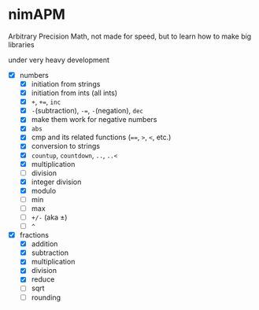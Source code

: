# nimAPM
Arbitrary Precision Math, not made for speed, but to learn how to make big libraries

under very heavy development

- [x] numbers
  - [x] initiation from strings
  - [x] initiation from ints (all ints)
  - [x] `+`, `+=`, `inc`
  - [x] `-`(subtraction), `-=`, `-`(negation), `dec`
  - [x] make them work for negative numbers
  - [x] `abs`
  - [x] cmp and its related functions (`==`, `>`, `<`, etc.)
  - [x] conversion to strings
  - [x] `countup`, `countdown`, `..`, `..<`
  - [x] multiplication
  - [ ] division
  - [x] integer division
  - [x] modulo
  - [ ] min
  - [ ] max
  - [ ] `+/-` (aka ±)
  - [ ] `^`
- [x] fractions
  - [x] addition
  - [x] subtraction
  - [x] multiplication 
  - [x] division
  - [x] reduce
  - [ ] sqrt
  - [ ] rounding